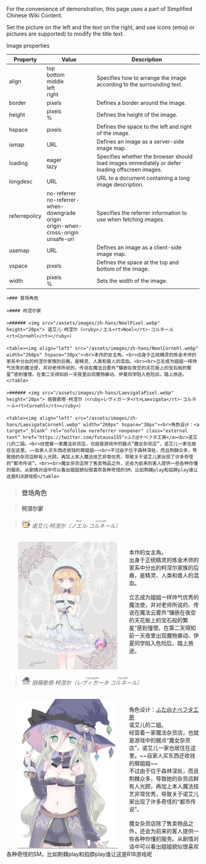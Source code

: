 For the convenience of demonstration, this page uses a part of Simplified Chinese Wiki
Content.

Set the picture on the left and the text on the right, and use icons (emoji or pictures are supported) to modify the title text.

Image properties

| Property | Value | Description |
| --- | --- | --- |
| align | top<br>bottom<br>middle<br>left<br>right | Specifies how to arrange the image according to the surrounding text. |
| border | pixels | Defines a border around the image. |
| height | pixels<br>% | Defines the height of the image. |
| hspace | pixels | Defines the space to the left and right of the image. |
| ismap | URL | Defines an image as a server-side image map. |
| loading | eager<br>lazy | Specifies whether the browser should load images immediately or defer loading offscreen images. |
| longdesc | URL | URL to a document containing a long image description. |
| referrepolicy | no-referrer<br>no-referrer-when-downgrade<br>origin<br>origin-when-cross-origin<br>unsafe-url | Specifies the referrer information to use when fetching images. |
| usemap | URL | Defines an image as a client-side image map. |
| vspace | pixels | Defines the space at the top and bottom of the image. |
| width | pixels<br>% | Sets the width of the image. |

```
>### 登场角色

>#### 柯涅尔家

>###### <img src="/assets/images/zh-hans/NoelPixel.webp" height="20px"> 诺艾儿·柯涅尔（<ruby>ノエル<rt>Noel</rt>·コルネール<rt>Cornehl</rt></ruby>）

<table><img align="left" src="/assets/images/zh-hans/NoelCornehl.webp" width="260px" hspace="30px"><br>本作的女主角。<br>出身于正统精灵的炼金术师的家系中分出的柯涅尔家族的后裔，是精灵、人类和兽人的混血。<br><br>立志成为姐姐一样帅气优秀的魔法使，并对老师所说的、传说在魔法云雾外“镶嵌在夜空的天花板上的宝石般的繁星”感到憧憬。在第二天得知前一天夜里出现魔物暴动、伊夏同学陷入危险后，踏上旅途。</table>

>###### <img src="/assets/images/zh-hans/LaevigataPixel.webp" height="20px"> 丽薇歌塔·柯涅尔（<ruby>レヴィガータ<rt>Laevigata</rt>·コルネール<rt>Cornehl</rt></ruby>）

<table><img align="left" src="/assets/images/zh-hans/LaevigataCornehl.webp" width="260px" hspace="30px"><br>角色设计：<a target="_blank" rel="nofollow noreferrer noopener" class="external text" href="https://twitter.com/futausa155">ふた@ナベフタ工房</a><br>诺艾儿的二姐。<br>经营着一家魔法杂货店，也就是游戏中的据点“魔女杂货店”，诺艾儿一家也居住在这里。~~自家人买东西还收钱的屑姐姐~~<br>不过由于位于森林深处，而且荆棘众多，导致她的杂货店鲜有人光顾，再加上本人魔法技艺非常优秀，导致关于诺艾儿家出现了许多奇怪的“都市传说”。<br><br>魔女杂货店除了售卖物品之外，还会为前来的客人提供一些各种你懂的服务。从剧情对话中可以看出姐姐貌似很喜欢各种奇怪的SM，比如荆棘play和掐脖play谁让这是R18游戏呢</table>
```

>### 登场角色

>#### 柯涅尔家

>###### <img src="/assets/images/zh-hans/NoelPixel.webp" height="20px"> 诺艾儿·柯涅尔（<ruby>ノエル<rt>Noel</rt>·コルネール<rt>Cornehl</rt></ruby>）

<table><img align="left" src="/assets/images/zh-hans/NoelCornehl.webp" width="260px" hspace="30px"><br>本作的女主角。<br>出身于正统精灵的炼金术师的家系中分出的柯涅尔家族的后裔，是精灵、人类和兽人的混血。<br><br>立志成为姐姐一样帅气优秀的魔法使，并对老师所说的、传说在魔法云雾外“镶嵌在夜空的天花板上的宝石般的繁星”感到憧憬。在第二天得知前一天夜里出现魔物暴动、伊夏同学陷入危险后，踏上旅途。</table>

>###### <img src="/assets/images/zh-hans/LaevigataPixel.webp" height="20px"> 丽薇歌塔·柯涅尔（<ruby>レヴィガータ<rt>Laevigata</rt>·コルネール<rt>Cornehl</rt></ruby>）

<table><img align="left" src="/assets/images/zh-hans/LaevigataCornehl.webp" width="260px" hspace="30px"><br>角色设计：<a target="_blank" rel="nofollow noreferrer noopener" class="external text" href="https://twitter.com/futausa155">ふた@ナベフタ工房</a><br>诺艾儿的二姐。<br>经营着一家魔法杂货店，也就是游戏中的据点“魔女杂货店”，诺艾儿一家也居住在这里。~~自家人买东西还收钱的屑姐姐~~<br>不过由于位于森林深处，而且荆棘众多，导致她的杂货店鲜有人光顾，再加上本人魔法技艺非常优秀，导致关于诺艾儿家出现了许多奇怪的“都市传说”。<br><br>魔女杂货店除了售卖物品之外，还会为前来的客人提供一些各种你懂的服务。从剧情对话中可以看出姐姐貌似很喜欢各种奇怪的SM，比如荆棘play和掐脖play谁让这是R18游戏呢</table>
